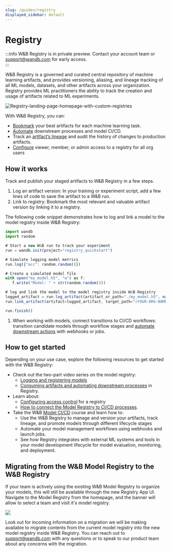 ```yaml
---
slug: /guides/registry
displayed_sidebar: default
---
```


# Registry

:::info
W&B Registry is in private preview. Contact your account team or support@wandb.com for early access.  
:::

W&B Registry is a governed and curated central repository of machine learning artifacts, and provides versioning, aliasing, and lineage tracking of all ML models, datasets, and other artifacts across your organization. Registry provides ML practitioners the ability to track the creation and usage of artifacts related to ML experiments.

![Registry-landing-page-homepage-with-custom-registries](https://github.com/wandb/docodile/assets/40642416/51a929c9-82af-4015-8183-82ea4de32026)

With W&B Registry, you can:

- [Bookmark](https://docs.wandb.ai/guides/registry/link_version) your best artifacts for each machine learning task.
- [Automate](https://docs.wandb.ai/guides/model_registry/model-registry-automations) downstream processes and model CI/CD.
- Track an [artifact’s lineage](https://docs.wandb.ai/guides/model_registry/model-lineage) and audit the history of changes to production artifacts.
- [Configure](https://docs.wandb.ai/guides/registry/configure_registry) viewer, member, or admin access to a registry for all org users

## How it works

Track and publish your staged artifacts to W&B Registry in a few steps.

1. Log an artifact version: In your training or experiment script, add a few lines of code to save the artifact to a W&B run.
2. Link to registry: Bookmark the most relevant and valuable artifact version by linking it to a registry.

The following code snippet demonstrates how to log and link a model to the model registry inside W&B Registry:

```jsx
import wandb
import random

# Start a new W&B run to track your experiment
run = wandb.init(project="registry_quickstart") 

# Simulate logging model metrics
run.log({"acc": random.random()})

# Create a simulated model file
with open("my_model.h5", "w") as f:
   f.write("Model: " + str(random.random()))

# log and link the model to the model registry inside W&B Registry
logged_artifact = run.log_artifact(artifact_or_path="./my_model.h5", name="gemma-finetuned-3twsov9e", type="model")
run.link_artifact(artifact=logged_artifact, target_path="<YOUR-ORG-NAME>/wandb-registry-model/registry-quickstart-collection"),

run.finish()
```

1. When working with models, connect transitions to CI/CD workflows: transition candidate models through workflow stages and [automate downstream actions](https://docs.wandb.ai/guides/model_registry/model-registry-automations) with webhooks or jobs.

## How to get started

Depending on your use case, explore the following resources to get started with the W&B Registry:

- Check out the two-part video series on the model registry:
    - [Logging and registering models](https://www.youtube.com/watch?si=MV7nc6v-pYwDyS-3&v=ZYipBwBeSKE&feature=youtu.be)
    - [Consuming artifacts and automating downstream processes](https://www.youtube.com/watch?v=8PFCrDSeHzw) in Registry.
- Learn about:
    - [Configuring access control](https://docs.wandb.ai/guides/registry/configure_registry) for a registry
    - [How to connect the Model Registry to CI/CD processes](https://docs.wandb.ai/guides/model_registry/model-registry-automations).
- Take the W&B [Model CI/CD](https://www.wandb.courses/courses/enterprise-model-management) course and learn how to:
    - Use the W&B Registry to manage and version your artifacts, track lineage, and promote models through different lifecycle stages
    - Automate your model management workflows using webhooks and launch jobs.
    - See how Registry integrates with external ML systems and tools in your model development lifecycle for model evaluation, monitoring, and deployment.

## Migrating from the W&B Model Registry to the W&B Registry

If your team is actively using the existing W&B Model Registry to organize your models, this will still be available through the new Registry App UI. Navigate to the Model Registry from the homepage, and the banner will allow to select a team and visit it's model registry.

![](/images/registry/nav_to_old_model_reg.gif)

Look out for incoming information on a migration we will be making available to migrate contents from the current model registry into the new model registry inside W&B Registry. You can reach out to support@wandb.com with any questions or to speak to our product team about any concerns with the migration.

 

<!-- To do: INSERT -->
